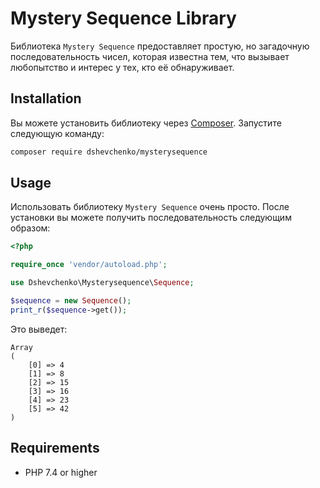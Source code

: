 # Mystery Sequence Library

Библиотека `Mystery Sequence` предоставляет простую, но загадочную последовательность чисел, которая известна тем, что вызывает любопытство и интерес у тех, кто её обнаруживает.

## Installation

Вы можете установить библиотеку через [Composer](https://getcomposer.org/). Запустите следующую команду:

```bash
composer require dshevchenko/mysterysequence
```

## Usage

Использовать библиотеку `Mystery Sequence` очень просто. После установки вы можете получить последовательность следующим образом:

```php
<?php

require_once 'vendor/autoload.php';

use Dshevchenko\Mysterysequence\Sequence;

$sequence = new Sequence();
print_r($sequence->get());
```

Это выведет:

```
Array
(
    [0] => 4
    [1] => 8
    [2] => 15
    [3] => 16
    [4] => 23
    [5] => 42
)
```

## Requirements

- PHP 7.4 or higher